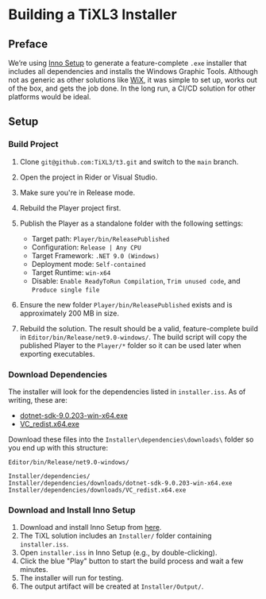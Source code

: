 # Building a TiXL3 Installer

## Preface

We’re using [Inno Setup](https://jrsoftware.org/isinfo.php) to generate a feature-complete `.exe` installer that includes all dependencies and installs the Windows Graphic Tools. Although not as generic as other solutions like [WiX](https://wixtoolset.org/), it was simple to set up, works out of the box, and gets the job done. In the long run, a CI/CD solution for other platforms would be ideal.

## Setup

### Build Project

1. Clone `git@github.com:TiXL3/t3.git` and switch to the `main` branch.
2. Open the project in Rider or Visual Studio.
3. Make sure you're in Release mode.
4. Rebuild the Player project first.
5. Publish the Player as a standalone folder with the following settings:

   * Target path: `Player/bin/ReleasePublished`
   * Configuration: `Release | Any CPU`
   * Target Framework: `.NET 9.0 (Windows)`
   * Deployment mode: `Self-contained`
   * Target Runtime: `win-x64`
   * Disable: `Enable ReadyToRun Compilation`, `Trim unused code`, and `Produce single file`
6. Ensure the new folder `Player/bin/ReleasePublished` exists and is approximately 200 MB in size.
7. Rebuild the solution. The result should be a valid, feature-complete build in `Editor/bin/Release/net9.0-windows/`. The build script will copy the published Player to the `Player/*` folder so it can be used later when exporting executables.

### Download Dependencies

The installer will look for the dependencies listed in `installer.iss`. As of writing, these are:

* [dotnet-sdk-9.0.203-win-x64.exe](https://dotnet.microsoft.com/en-us/download/dotnet/thank-you/sdk-9.0.203-windows-x64-installer)
* [VC\_redist.x64.exe](https://aka.ms/vs/17/release/vc_redist.x64.exe)

Download these files into the `Installer\dependencies\downloads\` folder so you end up with this structure:

```
Editor/bin/Release/net9.0-windows/

Installer/dependencies/
Installer/dependencies/downloads/dotnet-sdk-9.0.203-win-x64.exe
Installer/dependencies/downloads/VC_redist.x64.exe
```

### Download and Install Inno Setup

1. Download and install Inno Setup from [here](https://jrsoftware.org/isdl.php).
2. The TiXL solution includes an `Installer/` folder containing `installer.iss`.
3. Open `installer.iss` in Inno Setup (e.g., by double-clicking).
4. Click the blue "Play" button to start the build process and wait a few minutes.
5. The installer will run for testing.
6. The output artifact will be created at `Installer/Output/`.
